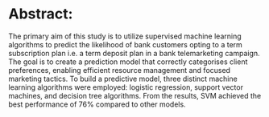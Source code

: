 # Abstract:
The primary aim of this study is to utilize supervised machine learning algorithms to predict the likelihood of bank customers opting to a term subscription plan i.e.  a term deposit plan in a bank telemarketing campaign. The goal is to create a prediction model that correctly categorises client preferences, enabling efficient resource management and focused marketing tactics. To build a predictive model, three distinct machine learning algorithms were employed: logistic regression, support vector machines, and decision tree algorithms. From the results, SVM achieved the best performance of 76% compared to other models.
